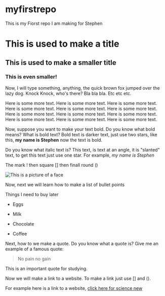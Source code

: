 # myfirstrepo
This is my Fiorst repo I am making for Stephen
# This is used to make a title

## This is used to make a smaller title

### This is even smaller!



Now, I will type something, anything, the quick brown fox jumped over the lazy dog. Knock Knock, who's there? Bla bla bla. Etc etc etc.



Here is some more text. Here is some more text. Here is some more text. Here is some more text. Here is some more text. Here is some more text. Here is some more text. Here is some more text. Here is some more text. Here is some more text. Here is some more text. Here is some more text. 



Now, suppose you want to make your text bold. Do you know what bold means? What is bold text? Bold text is darker text, just use two stars, like this, **my name is Stephen** now the text is bold.



Do you know what italic text is? This text, is text at an angle, it is "slanted" text, to get this text just use one star. For example, *my name is Stephen*



The mark ! then square [] then finall round ()



![This is a picture of a face](https://i.etsystatic.com/14499742/r/il/2f5800/3498239433/il_1588xN.3498239433_anpn.jpg)



Now, next we will learn how to make a list of bullet points



Things I need to buy later

- Eggs

- Milk

- Chocolate

- Coffee



Next, how to we make a quote. Do you know what a quote is? Give me an example of a famous quote:



> No pain no gain



This is an important quote for studying.



Now we will make a link to a website. To make a link just use [] and ().

For example here is a link to a website, [click here for science new](https://www.sciencedaily.com/news/computers_math/mathematics/)
